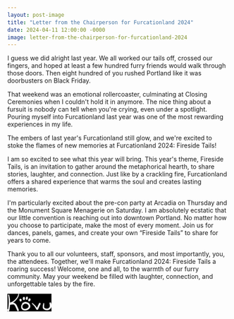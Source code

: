```yaml
---
layout: post-image
title: "Letter from the Chairperson for Furcationland 2024"
date: 2024-04-11 12:00:00 -0000
image: letter-from-the-chairperson-for-furcationland-2024
---
```


I guess we did alright last year. We all worked our tails off, crossed our fingers, and hoped at least a few hundred furry friends would walk through those doors. Then eight hundred of you rushed Portland like it was doorbusters on Black Friday.

That weekend was an emotional rollercoaster, culminating at Closing Ceremonies when I couldn't hold it in anymore. The nice thing about a fursuit is nobody can tell when you're crying, even under a spotlight. Pouring myself into Furcationland last year was one of the most rewarding experiences in my life.

The embers of last year's Furcationland still glow, and we're excited to stoke the flames of new memories at Furcationland 2024: Fireside Tails!

I am so excited to see what this year will bring. This year's theme, Fireside Tails, is an invitation to gather around the metaphorical hearth, to share stories, laughter, and connection. Just like by a crackling fire, Furcationland offers a shared experience that warms the soul and creates lasting memories.

I'm particularly excited about the pre-con party at Arcadia on Thursday and the Monument Square Menagerie on Saturday. I am absolutely ecstatic that our little convention is reaching out into downtown Portland. No matter how you choose to participate, make the most of every moment. Join us for dances, panels, games, and create your own “Fireside Tails” to share for years to come.

Thank you to all our volunteers, staff, sponsors, and most importantly, you, the attendees. Together, we'll make Furcationland 2024: Fireside Tails a roaring success! Welcome, one and all, to the warmth of our furry community. May your weekend be filled with laughter, connection, and unforgettable tales by the fire.

<img src="/images/signature.svg" alt="Signature" style="filter: invert(1); height: 2.5rem; margin-left: 0 !important;">
